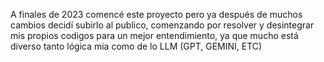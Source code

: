 A finales de 2023 comencé este proyecto pero ya después de muchos cambios decidí subirlo al publico, comenzando por resolver y desintegrar mis propios codigos para un mejor entendimiento, ya que mucho está diverso tanto lógica mia como de lo LLM (GPT, GEMINI, ETC)
